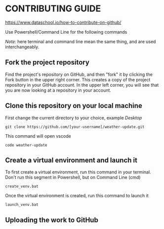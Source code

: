 # CONTRIBUTING GUIDE

https://www.dataschool.io/how-to-contribute-on-github/

Use Powershell/Command Line for the following commands

*Note:* here terminal and command line mean the same thing, and are used interchangeably.

## Fork the project repository
Find the project's repository on GitHub, and then "fork" it by clicking the Fork button in the upper right corner.
This creates a copy of the project repository in your GitHub account. In the upper left corner, you will see that you are now looking at a repository in your account.

## Clone this repository on your local machine
First change the current directory to your choice, example *Desktop*

```
git clone https://github.com/[your-username]/weather-update.git
```

This command will open vscode

```
code weather-update
```

## Create a virtual environment and launch it
To first create a virtual environment, run this command in your terminal. Don't run this segment in Powershell, but on Command Line (cmd)
```
create_venv.bat
```
Once the virtual environment is created, run this command to launch it
```
launch_venv.bat
```
## Uploading the work to GitHub

